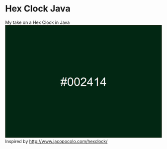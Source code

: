 # Hex Clock Java
My take on a Hex Clock in Java
![](demo.gif)
Inspired by http://www.jacopocolo.com/hexclock/
